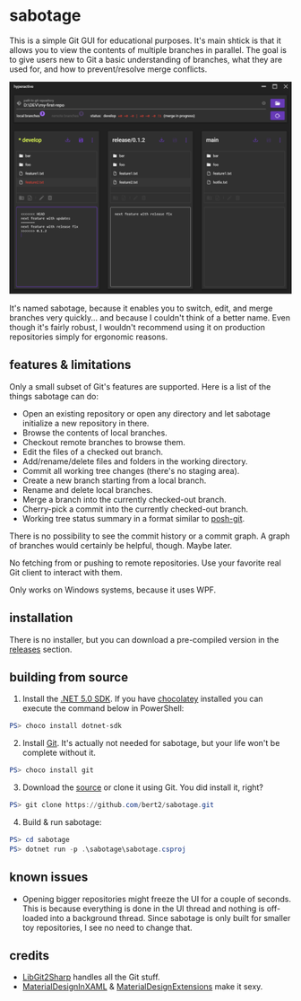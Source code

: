 # sabotage

This is a simple Git GUI for educational purposes. It's main shtick is that it allows you to view the contents of multiple branches in parallel. The goal is to give users new to Git a basic understanding of branches, what they are used for, and how to prevent/resolve merge conflicts.

![Screenshot](screenshot.png "Screenshot")

It's named sabotage, because it enables you to switch, edit, and merge branches very quickly... and because I couldn't think of a better name. Even though it's fairly robust, I wouldn't recommend using it on production repositories simply for ergonomic reasons.

## features & limitations

Only a small subset of Git's features are supported. Here is a list of the things sabotage can do:

- Open an existing repository or open any directory and let sabotage initialize a new repository in there.
- Browse the contents of local branches.
- Checkout remote branches to browse them.
- Edit the files of a checked out branch.
- Add/rename/delete files and folders in the working directory.
- Commit all working tree changes (there's no staging area).
- Create a new branch starting from a local branch.
- Rename and delete local branches.
- Merge a branch into the currently checked-out branch.
- Cherry-pick a commit into the currently checked-out branch.
- Working tree status summary in a format similar to [posh-git](https://github.com/dahlbyk/posh-git#git-status-summary-information).

There is no possibility to see the commit history or a commit graph. A graph of branches would certainly be helpful, though. Maybe later.

No fetching from or pushing to remote repositories. Use your favorite real Git client to interact with them.

Only works on Windows systems, because it uses WPF.

## installation

There is no installer, but you can download a pre-compiled version in the [releases](https://github.com/bert2/sabotage/releases) section.

## building from source

1. Install the [.NET 5.0 SDK](https://dotnet.microsoft.com/download). If you have [chocolatey](https://chocolatey.org/) installed you can execute the command below in PowerShell:

```powershell
PS> choco install dotnet-sdk
```

2. Install [Git](https://git-scm.com/). It's actually not needed for sabotage, but your life won't be complete without it.

```powershell
PS> choco install git
```

3. Download the [source](https://github.com/bert2/sabotage/archive/refs/heads/main.zip) or clone it using Git. You did install it, right?

```powershell
PS> git clone https://github.com/bert2/sabotage.git
```

4. Build & run sabotage:

```powershell
PS> cd sabotage
PS> dotnet run -p .\sabotage\sabotage.csproj
```

## known issues

- Opening bigger repositories might freeze the UI for a couple of seconds. This is because everything is done in the UI thread and nothing is off-loaded into a background thread. Since sabotage is only built for smaller toy repositories, I see no need to change that.

## credits

- [LibGit2Sharp](https://github.com/libgit2/libgit2sharp) handles all the Git stuff.
- [MaterialDesignInXAML](https://github.com/MaterialDesignInXAML/MaterialDesignInXamlToolkit) & [MaterialDesignExtensions](https://github.com/spiegelp/MaterialDesignExtensions) make it sexy.
